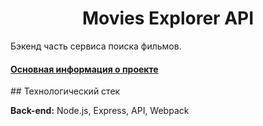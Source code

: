 <h1 align="center">Movies Explorer API</h1>

Бэкенд часть сервиса поиска фильмов.
<h4 ><a href="https://github.com/sengeer/movies-explorer-frontend" target="_blank">Основная информация о проекте</a></h4>
## Технологический стек

**Back-end:** Node.js, Express, API, Webpack

